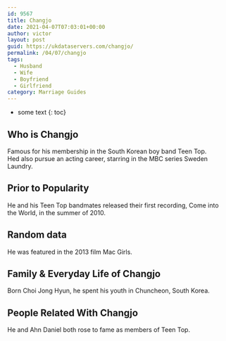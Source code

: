 ```yaml
---
id: 9567
title: Changjo
date: 2021-04-07T07:03:01+00:00
author: victor
layout: post
guid: https://ukdataservers.com/changjo/
permalink: /04/07/changjo
tags:
  - Husband
  - Wife
  - Boyfriend
  - Girlfriend
category: Marriage Guides
---
```


* some text
{: toc}


## Who is Changjo



Famous for his membership in the South Korean boy band Teen Top. Hed also pursue an acting career, starring in the MBC series Sweden Laundry.

                
                
                
## Prior to Popularity



He and his Teen Top bandmates released their first recording, Come into the World, in the summer of 2010.

                
                
                
## Random data



He was featured in the 2013 film Mac Girls.

                
                
                
## Family & Everyday Life of Changjo



Born Choi Jong Hyun, he spent his youth in Chuncheon, South Korea.

                
                
                
## People Related With Changjo



He and Ahn Daniel both rose to fame as members of Teen Top.

                
              
            
          
          
          